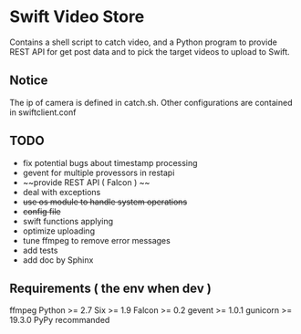 Swift Video Store
===================================================

Contains a shell script to catch video, and a Python program to provide REST 
API for get post data and to pick the target videos to upload to Swift.


Notice
----
The ip of camera is defined in catch.sh. Other configurations are contained in swiftclient.conf


TODO
---------------------------------------------------
- fix potential bugs about timestamp processing
- gevent for multiple provessors in restapi
- ~~provide REST API ( Falcon ) ~~
- deal with exceptions 
- ~~use os module to handle system operations~~
- ~~config file~~
- swift functions applying
- optimize uploading
- tune ffmpeg to remove error messages
- add tests
- add doc by Sphinx


Requirements ( the env when dev )
---------------------------------------------------
ffmpeg
Python >= 2.7
Six >= 1.9
Falcon >= 0.2 
gevent >= 1.0.1
gunicorn >= 19.3.0
PyPy recommanded

